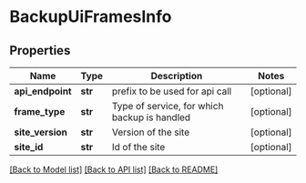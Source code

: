# BackupUiFramesInfo

## Properties
Name | Type | Description | Notes
------------ | ------------- | ------------- | -------------
**api_endpoint** | **str** | prefix to be used for api call | [optional] 
**frame_type** | **str** | Type of service, for which backup is handled | [optional] 
**site_version** | **str** | Version of the site | [optional] 
**site_id** | **str** | Id of the site | [optional] 

[[Back to Model list]](../README.md#documentation-for-models) [[Back to API list]](../README.md#documentation-for-api-endpoints) [[Back to README]](../README.md)

